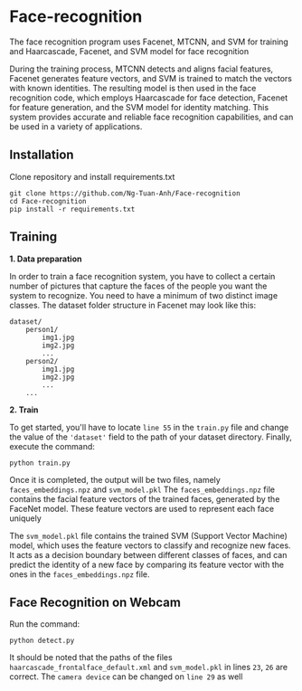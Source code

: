# Face-recognition
The face recognition program uses Facenet, MTCNN, and SVM for training and Haarcascade, Facenet, and SVM model for face recognition

During the training process, MTCNN detects and aligns facial features, Facenet generates feature vectors, and SVM is trained to match the vectors with known identities. The resulting model is then used in the face recognition code, which employs Haarcascade for face detection, Facenet for feature generation, and the SVM model for identity matching. This system provides accurate and reliable face recognition capabilities, and can be used in a variety of applications.

## Installation

Clone repository and install requirements.txt
```
git clone https://github.com/Ng-Tuan-Anh/Face-recognition
cd Face-recognition
pip install -r requirements.txt
```

## Training

**1. Data preparation**

In order to train a face recognition system, you have to collect a certain number of pictures that capture the faces of the people you want the system to recognize. You need to have a minimum of two distinct image classes. The dataset folder structure in Facenet may look like this:

```
dataset/
    person1/
        img1.jpg
        img2.jpg
        ...
    person2/
        img1.jpg
        img2.jpg
        ...
    ...
```

**2. Train**

To get started, you'll have to locate ```line 55``` in the ```train.py``` file and change the value of the ```'dataset'``` field to the path of your dataset directory.
Finally, execute the command:
```
python train.py
```
Once it is completed, the output will be two files, namely ```faces_embeddings.npz``` and ```svm_model.pkl```
The ```faces_embeddings.npz``` file contains the facial feature vectors of the trained faces, generated by the FaceNet model. These feature vectors are used to represent each face uniquely

The ```svm_model.pkl``` file contains the trained SVM (Support Vector Machine) model, which uses the feature vectors to classify and recognize new faces. It acts as a decision boundary between different classes of faces, and can predict the identity of a new face by comparing its feature vector with the ones in the ```faces_embeddings.npz``` file.

## Face Recognition on Webcam

Run the command:
```
python detect.py
```
It should be noted that the paths of the files ```haarcascade_frontalface_default.xml``` and ```svm_model.pkl``` in lines ```23```, ```26``` are correct. The ```camera device``` can be changed on ```line 29``` as well
